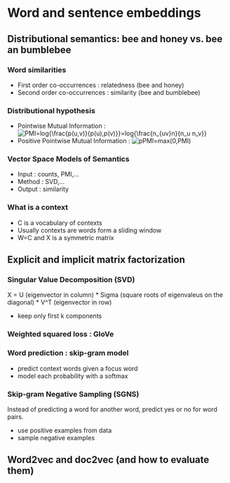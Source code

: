 # Word and sentence embeddings

## Distributional semantics: bee and honey vs. bee an bumblebee
### Word similarities
- First order co-occurrences : relatedness (bee and honey)
- Second order co-occurrences : similarity (bee and bumblebee)
### Distributional hypothesis
- Pointwise Mutual Information : 
![PMI=log{\frac{p(u,v)}{p(u),p(v)}}=log{\frac{n_{uv}n}{n_u n_v}}](https://render.githubusercontent.com/render/math?math=PMI%3Dlog%7B%5Cfrac%7Bp(u%2Cv)%7D%7Bp(u)%2Cp(v)%7D%7D%3Dlog%7B%5Cfrac%7Bn_%7Buv%7Dn%7D%7Bn_u%20n_v%7D%7D)
- Positive Pointwise Mutual Information :
![pPMI=max(0,PMI)](https://render.githubusercontent.com/render/math?math=pPMI%3Dmax(0%2CPMI))
### Vector Space Models of Semantics
- Input : counts, PMI,...
- Method : SVD,...
- Output : similarity
### What is a context
- C is a vocabulary of contexts
- Usually contexts are words form a sliding window
- W=C and X is a symmetric matrix

## Explicit and implicit matrix factorization
### Singular Value Decomposition (SVD)
X = U (eigenvector in column) * Sigma (square roots of eigenvaleus on the diagonal) * V^T (eigenvector in row)
- keep only first k components
### Weighted squared loss : GloVe
### Word prediction : skip-gram model
- predict context words given a focus word
- model each probability with a softmax
### Skip-gram Negative Sampling (SGNS)
Instead of predicting a word for another word, predict yes or no for word pairs.
- use positive examples from data
- sample negative examples

## Word2vec and doc2vec (and how to evaluate them)

